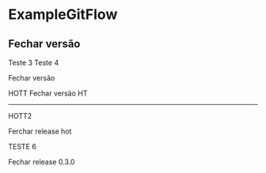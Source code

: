 # ExampleGitFlow

Fechar versão
---------------------------
Teste 3
Teste 4

Fechar versão

HOTT
Fechar versão  HT

-----------------------------
HOTT2

Ferchar release hot

TESTE 6


Fechar release 0.3.0